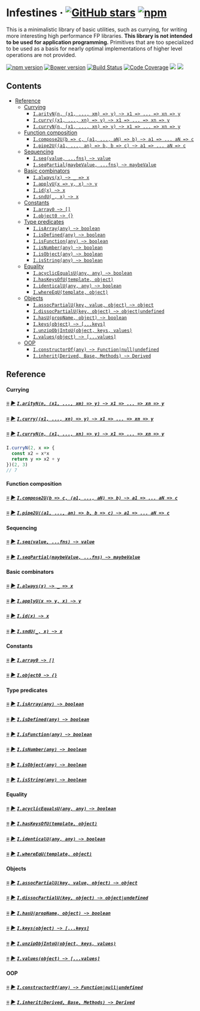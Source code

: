# <a id="infestines"></a> Infestines &middot; [![GitHub stars](https://img.shields.io/github/stars/polytypic/infestines.svg?style=social)](https://github.com/polytypic/infestines) [![npm](https://img.shields.io/npm/dm/infestines.svg)](https://www.npmjs.com/package/infestines)

This is a minimalistic library of basic utilities, such as currying, for writing
more interesting high performance FP libraries.  **This library is not intended
to be used for application programming.** Primitives that are too specialized to
be used as a basis for nearly optimal implementations of higher level operations
are not provided.

[![npm version](https://badge.fury.io/js/infestines.svg)](http://badge.fury.io/js/infestines)
[![Bower version](https://badge.fury.io/bo/infestines.svg)](https://badge.fury.io/bo/infestines)
[![Build Status](https://travis-ci.org/polytypic/infestines.svg?branch=master)](https://travis-ci.org/polytypic/infestines)
[![Code Coverage](https://img.shields.io/codecov/c/github/polytypic/infestines/master.svg)](https://codecov.io/github/polytypic/infestines?branch=master)
[![](https://david-dm.org/polytypic/infestines.svg)](https://david-dm.org/polytypic/infestines) [![](https://david-dm.org/polytypic/infestines/dev-status.svg)](https://david-dm.org/polytypic/infestines?type=dev)

## Contents

* [Reference](#reference)
  * [Currying](#currying)
    * [`I.arityN(n, (x1, ..., xm) => y) ~> x1 => ... => xn => y`](#I-arityN)
    * [`I.curry((x1, ..., xn) => y) ~> x1 => ... => xn => y`](#I-curry)
    * [`I.curryN(n, (x1, ..., xn) => y) ~> x1 => ... => xn => y`](#I-curryN)
  * [Function composition](#function-composition)
    * [`I.compose2U(b => c, (a1, ..., aN) => b) ~> a1 => ... aN => c`](#I-compose2U)
    * [`I.pipe2U((a1, ..., an) => b, b => c) ~> a1 => ... aN => c`](#I-pipe2U)
  * [Sequencing](#sequencing)
    * [`I.seq(value, ...fns) ~> value`](#I-seq)
    * [`I.seqPartial(maybeValue, ...fns) ~> maybeValue`](#I-seq)
  * [Basic combinators](#basic-combinators)
    * [`I.always(x) ~> _ => x`](#I-always)
    * [`I.applyU(x => y, x) ~> y`](#I-applyU)
    * [`I.id(x) ~> x`](#I-id)
    * [`I.sndU(_, x) ~> x`](#I-sndU)
  * [Constants](#constants)
    * [`I.array0 ~> []`](#I-array0)
    * [`I.object0 ~> {}`](#I-object0)
  * [Type predicates](#type-predicates)
    * [`I.isArray(any) ~> boolean`](#I-isArray)
    * [`I.isDefined(any) ~> boolean`](#I-isDefined)
    * [`I.isFunction(any) ~> boolean`](#I-isFunction)
    * [`I.isNumber(any) ~> boolean`](#I-isNumber)
    * [`I.isObject(any) ~> boolean`](#I-isObject)
    * [`I.isString(any) ~> boolean`](#I-isString)
  * [Equality](#equality)
    * [`I.acyclicEqualsU(any, any) ~> boolean`](#I-acyclicEqualsU)
    * [`I.hasKeysOfU(template, object)`](#I-hasKeysOfU)
    * [`I.identicalU(any, any) ~> boolean`](#I-identical)
    * [`I.whereEqU(template, object)`](#I-whereEqU)
  * [Objects](#objects)
    * [`I.assocPartialU(key, value, object) ~> object`](#I-assocPartialU)
    * [`I.dissocPartialU(key, object) ~> object|undefined`](#I-dissocPartialU)
    * [`I.hasU(propName, object) ~> boolean`](#I-hasU)
    * [`I.keys(object) ~> [...keys]`](#I-keys)
    * [`I.unzipObjIntoU(object, keys, values)`](#I-unzipObjIntoU)
    * [`I.values(object) ~> [...values]`](#I-values)
  * [OOP](#oop)
    * [`I.constructorOf(any) ~> Function|null|undefined`](#I-constructorOf)
    * [`I.inherit(Derived, Base, Methods) ~> Derived`](#I-inherit)

## Reference

#### Currying
##### <a id="I-arityN"></a> [≡](#contents) [▶](https://polytypic.github.io/infestines/#I-arityN) [`I.arityN(n, (x1, ..., xm) => y) ~> x1 => ... => xn => y`](#I-arityN)
##### <a id="I-curry"></a> [≡](#contents) [▶](https://polytypic.github.io/infestines/#I-curry) [`I.curry((x1, ..., xn) => y) ~> x1 => ... => xn => y`](#I-curry)
##### <a id="I-curryN"></a> [≡](#contents) [▶](https://polytypic.github.io/infestines/#I-curryN) [`I.curryN(n, (x1, ..., xn) => y) ~> x1 => ... => xn => y`](#I-curryN)

```js
I.curryN(2, x => {
  const x2 = x*x
  return y => x2 + y
})(2, 3)
// 7
```

#### Function composition
##### <a id="I-compose2U"></a> [≡](#contents) [▶](https://polytypic.github.io/infestines/#I-compose2U) [`I.compose2U(b => c, (a1, ..., aN) => b) ~> a1 => ... aN => c`](#I-compose2U)
##### <a id="I-pipe2U"></a> [≡](#contents) [▶](https://polytypic.github.io/infestines/#I-pipe2U) [`I.pipe2U((a1, ..., an) => b, b => c) ~> a1 => ... aN => c`](#I-pipe2U)

#### Sequencing
##### <a id="I-seq"></a> [≡](#contents) [▶](https://polytypic.github.io/infestines/#I-seq) [`I.seq(value, ...fns) ~> value`](#I-seq)
##### <a id="I-seqPartial"></a> [≡](#contents) [▶](https://polytypic.github.io/infestines/#I-seqPartial) [`I.seqPartial(maybeValue, ...fns) ~> maybeValue`](#I-seq)

#### Basic combinators
##### <a id="I-always"></a> [≡](#contents) [▶](https://polytypic.github.io/infestines/#I-always) [`I.always(x) ~> _ => x`](#I-always)
##### <a id="I-applyU"></a> [≡](#contents) [▶](https://polytypic.github.io/infestines/#I-applyU) [`I.applyU(x => y, x) ~> y`](#I-applyU)
##### <a id="I-id"></a> [≡](#contents) [▶](https://polytypic.github.io/infestines/#I-id) [`I.id(x) ~> x`](#I-id)
##### <a id="I-sndU"></a> [≡](#contents) [▶](https://polytypic.github.io/infestines/#I-sndU) [`I.sndU(_, x) ~> x`](#I-sndU)

#### Constants
##### <a id="I-array0"></a> [≡](#contents) [▶](https://polytypic.github.io/infestines/#I-array0) [`I.array0 ~> []`](#I-array0)
##### <a id="I-object0"></a> [≡](#contents) [▶](https://polytypic.github.io/infestines/#I-object0) [`I.object0 ~> {}`](#I-object0)

#### Type predicates
##### <a id="I-isArray"></a> [≡](#contents) [▶](https://polytypic.github.io/infestines/#I-isArray) [`I.isArray(any) ~> boolean`](#I-isArray)
##### <a id="I-isDefined"></a> [≡](#contents) [▶](https://polytypic.github.io/infestines/#I-isDefined) [`I.isDefined(any) ~> boolean`](#I-isDefined)
##### <a id="I-isFunction"></a> [≡](#contents) [▶](https://polytypic.github.io/infestines/#I-isFunction) [`I.isFunction(any) ~> boolean`](#I-isFunction)
##### <a id="I-isNumber"></a> [≡](#contents) [▶](https://polytypic.github.io/infestines/#I-isNumber) [`I.isNumber(any) ~> boolean`](#I-isNumber)
##### <a id="I-isObject"></a> [≡](#contents) [▶](https://polytypic.github.io/infestines/#I-isObject) [`I.isObject(any) ~> boolean`](#I-isObject)
##### <a id="I-isString"></a> [≡](#contents) [▶](https://polytypic.github.io/infestines/#I-isString) [`I.isString(any) ~> boolean`](#I-isString)

#### Equality
##### <a id="I-acyclicEqualsU"></a> [≡](#contents) [▶](https://polytypic.github.io/infestines/#I-acyclicEqualsU) [`I.acyclicEqualsU(any, any) ~> boolean`](#I-acyclicEqualsU)
##### <a id="I-hasKeysOfU"></a> [≡](#contents) [▶](https://polytypic.github.io/infestines/#I-hasKeysOfU) [`I.hasKeysOfU(template, object)`](#I-hasKeysOfU)
##### <a id="I-identicalU"></a> [≡](#contents) [▶](https://polytypic.github.io/infestines/#I-identicalU) [`I.identicalU(any, any) ~> boolean`](#I-identical)
##### <a id="I-whereEqU"></a> [≡](#contents) [▶](https://polytypic.github.io/infestines/#I-whereEqU) [`I.whereEqU(template, object)`](#I-whereEqU)

#### Objects
##### <a id="I-assocPartialU"></a> [≡](#contents) [▶](https://polytypic.github.io/infestines/#I-assocPartialU) [`I.assocPartialU(key, value, object) ~> object`](#I-assocPartialU)
##### <a id="I-dissocPartialU"></a> [≡](#contents) [▶](https://polytypic.github.io/infestines/#I-dissocPartialU) [`I.dissocPartialU(key, object) ~> object|undefined`](#I-dissocPartialU)
##### <a id="I-hasU"></a> [≡](#contents) [▶](https://polytypic.github.io/infestines/#I-hasU) [`I.hasU(propName, object) ~> boolean`](#I-hasU)
##### <a id="I-keys"></a> [≡](#contents) [▶](https://polytypic.github.io/infestines/#I-keys) [`I.keys(object) ~> [...keys]`](#I-keys)
##### <a id="I-unzipObjIntoU"></a> [≡](#contents) [▶](https://polytypic.github.io/infestines/#I-unzipObjIntoU) [`I.unzipObjIntoU(object, keys, values)`](#I-unzipObjIntoU)
##### <a id="I-values"></a> [≡](#contents) [▶](https://polytypic.github.io/infestines/#I-values) [`I.values(object) ~> [...values]`](#I-values)

#### OOP
##### <a id="I-constructorOf"></a> [≡](#contents) [▶](https://polytypic.github.io/infestines/#I-constructorOf) [`I.constructorOf(any) ~> Function|null|undefined`](#I-constructorOf)
##### <a id="I-inherit"></a> [≡](#contents) [▶](https://polytypic.github.io/infestines/#I-inherit) [`I.inherit(Derived, Base, Methods) ~> Derived`](#I-inherit)
